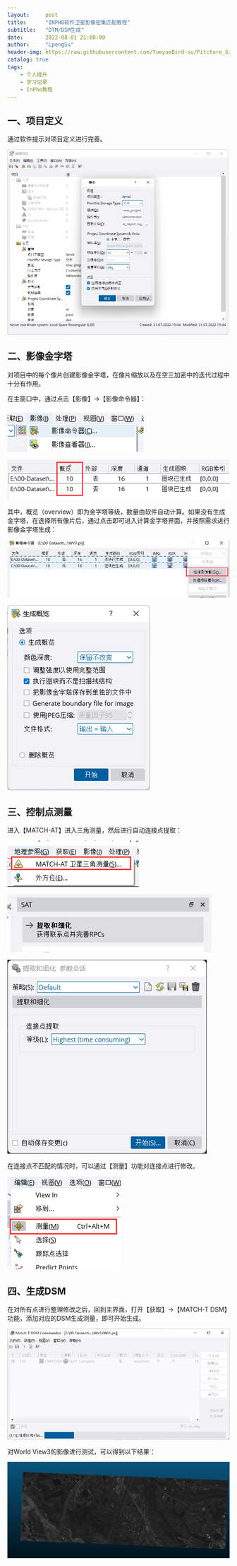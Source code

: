 ```yaml
---
layout:     post
title:      "INPHO软件卫星影像密集匹配教程"
subtitle:   "DTM/DSM生成"
date:       2022-08-01 21:00:00
author:     "LpengSu"
header-img: https://raw.githubusercontent.com/YueyueBird-su/Pitcture_Git/main/img/image-20220801204247946.png
catalog: true
tags:
    - 个人提升
    - 学习记录 
    - InPho教程
---
```


## 一、项目定义

通过软件提示对项目定义进行完善。

<img src="https://raw.githubusercontent.com/YueyueBird-su/Pitcture_Git/main/img/20220731154447.png" alt="image-20220731154446470" style="zoom:50%;" />

## 二、影像金字塔

对项目中的每个像片创建影像金字塔，在像片缩放以及在空三加密中的迭代过程中十分有作用。

在主窗口中，通过点击【影像】→【影像命令器】：

![image-20220731155542492](https://raw.githubusercontent.com/YueyueBird-su/Pitcture_Git/main/img/image-20220731155542492.png)

![image-20220731155732013](https://raw.githubusercontent.com/YueyueBird-su/Pitcture_Git/main/img/image-20220731155732013.png)

其中，概览（overview）即为金字塔等级，数量由软件自动计算。如果没有生成金字塔，在选择所有像片后，通过点击即可进入计算金字塔界面，并按照需求进行影像金字塔生成：

![image-20220731160049664](https://raw.githubusercontent.com/YueyueBird-su/Pitcture_Git/main/img/image-20220731160049664.png)

![image-20220731160219323](https://raw.githubusercontent.com/YueyueBird-su/Pitcture_Git/main/img/image-20220731160219323.png)

## 三、控制点测量

进入【MATCH-AT】进入三角测量，然后进行自动连接点提取：

![image-20220731161305497](https://raw.githubusercontent.com/YueyueBird-su/Pitcture_Git/main/img/image-20220731161305497.png)

![image-20220731161501713](https://raw.githubusercontent.com/YueyueBird-su/Pitcture_Git/main/img/image-20220731161501713.png)

![image-20220731161629130](https://raw.githubusercontent.com/YueyueBird-su/Pitcture_Git/main/img/image-20220731161629130.png)

在连接点不匹配的情况时，可以通过【测量】功能对连接点进行修改。

![image-20220731171933703](https://raw.githubusercontent.com/YueyueBird-su/Pitcture_Git/main/img/image-20220731171933703.png)

## 四、生成DSM

在对所有点进行整理修改之后，回到主界面，打开【获取】→【MATCH-T DSM】功能，添加对应的DSM生成测量，即可开始生成。

![image-20220801132358705](https://raw.githubusercontent.com/YueyueBird-su/Pitcture_Git/main/img/image-20220801132358705.png)

对World View3的影像进行测试，可以得到以下结果：

![image-20220801154338851](https://raw.githubusercontent.com/YueyueBird-su/Pitcture_Git/main/img/image-20220801154338851.png)